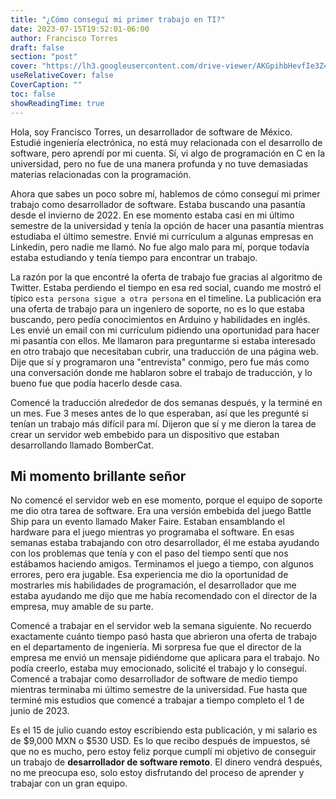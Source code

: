 ```yaml
---
title: "¿Cómo conseguí mi primer trabajo en TI?"
date: 2023-07-15T19:52:01-06:00
author: Francisco Torres
draft: false
section: "post"
cover: "https://lh3.googleusercontent.com/drive-viewer/AKGpihbHevfIe3Z4qAbgUZCscsEi3F5kbjwgn4dZlzq_eiJrt5j5exjC7xHdceie8TA9QUV8FQXx4S_maiDKydZ8-Wvt-OWlZMGiPfo=s1600-rw-v1"
useRelativeCover: false
CoverCaption: ""
toc: false
showReadingTime: true
---
```


Hola, soy Francisco Torres, un desarrollador de software de México. Estudié ingeniería electrónica, no está muy relacionada con el desarrollo de software, pero aprendí por mi cuenta. Sí, vi algo de programación en C en la universidad, pero no fue de una manera profunda y no tuve demasiadas materias relacionadas con la programación.

Ahora que sabes un poco sobre mí, hablemos de cómo conseguí mi primer trabajo como desarrollador de software. Estaba buscando una pasantía desde el invierno de 2022. En ese momento estaba casi en mi último semestre de la universidad y tenía la opción de hacer una pasantía mientras estudiaba el último semestre. Envié mi currículum a algunas empresas en Linkedin, pero nadie me llamó. No fue algo malo para mí, porque todavía estaba estudiando y tenía tiempo para encontrar un trabajo.

La razón por la que encontré la oferta de trabajo fue gracias al algoritmo de Twitter. Estaba perdiendo el tiempo en esa red social, cuando me mostró el típico `esta persona sigue a otra persona` en el timeline. La publicación era una oferta de trabajo para un ingeniero de soporte, no es lo que estaba buscando, pero pedía conocimientos en Arduino y habilidades en inglés. Les envié un email con mi currículum pidiendo una oportunidad para hacer mi pasantía con ellos. Me llamaron para preguntarme si estaba interesado en otro trabajo que necesitaban cubrir, una traducción de una página web. Dije que sí y programaron una "entrevista" conmigo, pero fue más como una conversación donde me hablaron sobre el trabajo de traducción, y lo bueno fue que podía hacerlo desde casa.

Comencé la traducción alrededor de dos semanas después, y la terminé en un mes. Fue 3 meses antes de lo que esperaban, así que les pregunté si tenían un trabajo más difícil para mí. Dijeron que sí y me dieron la tarea de crear un servidor web embebido para un dispositivo que estaban desarrollando llamado BomberCat.

## Mi momento brillante señor

No comencé el servidor web en ese momento, porque el equipo de soporte me dio otra tarea de software. Era una versión embebida del juego Battle Ship para un evento llamado Maker Faire. Estaban ensamblando el hardware para el juego mientras yo programaba el software. En esas semanas estaba trabajando con otro desarrollador, él me estaba ayudando con los problemas que tenía y con el paso del tiempo sentí que nos estábamos haciendo amigos. Terminamos el juego a tiempo, con algunos errores, pero era jugable. Esa experiencia me dio la oportunidad de mostrarles mis habilidades de programación, el desarrollador que me estaba ayudando me dijo que me había recomendado con el director de la empresa, muy amable de su parte.

Comencé a trabajar en el servidor web la semana siguiente. No recuerdo exactamente cuánto tiempo pasó hasta que abrieron una oferta de trabajo en el departamento de ingeniería. Mi sorpresa fue que el director de la empresa me envió un mensaje pidiéndome que aplicara para el trabajo. No podía creerlo, estaba muy emocionado, solicité el trabajo y lo conseguí. Comencé a trabajar como desarrollador de software de medio tiempo mientras terminaba mi último semestre de la universidad. Fue hasta que terminé mis estudios que comencé a trabajar a tiempo completo el 1 de junio de 2023.

Es el 15 de julio cuando estoy escribiendo esta publicación, y mi salario es de $9,000 MXN o $530 USD. Es lo que recibo después de impuestos, sé que no es mucho, pero estoy feliz porque cumplí mi objetivo de conseguir un trabajo de **desarrollador de software remoto**. El dinero vendrá después, no me preocupa eso, solo estoy disfrutando del proceso de aprender y trabajar con un gran equipo.